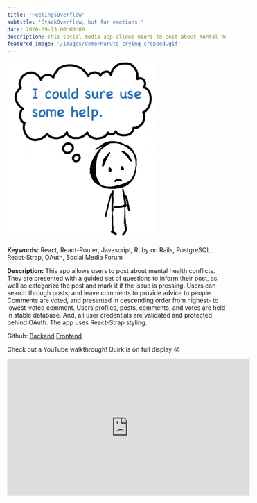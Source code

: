 ```yaml
---
title: 'FeelingsOverflow'
subtitle: 'StackOverflow, but for emotions.'
date: 2020-09-13 00:00:00
description: This social media app allows users to post about mental health difficulties. Users can comment on posts and comments are voted on. All user information is stored in PostgreSQL database, and protected behind OAuth.
featured_image: '/images/demo/naruto_crying_cropped.gif'
---
```


![](/images/demo/sad_stick_smallest.png)

<strong>Keywords:</strong> React, React-Router, Javascript, Ruby on Rails, PostgreSQL, React-Strap, OAuth, Social Media Forum

<strong>Description:</strong> This app allows users to post about mental health conflicts. They are presented with a guided set of questions to inform their post, as well as categorize the post and mark it if the issue is pressing. Users can search through posts, and leave comments to provide advice to people. Comments are voted, and presented in descending order from highest- to lowest-voted comment. Users profiles, posts, comments, and votes are held in stable database. And, all user credentials are validated and protected behind OAuth. The app uses React-Strap styling. 

Github:
<a href= "https://github.com/Jeff-Adler/feelingsOverflow-back-end">Backend</a>
<a href= "https://github.com/Jeff-Adler/feelingsOverflow-front-end">Frontend</a>


Check out a YouTube walkthrough! Quirk is on full display 😜
<iframe width="560" height="315" src="https://www.youtube.com/embed/74Nk6DSQvCQ" frameborder="0" allow="accelerometer; autoplay; encrypted-media; gyroscope; picture-in-picture" allowfullscreen></iframe>